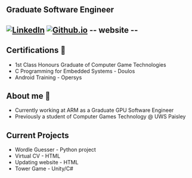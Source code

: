 <!--uncomment when header is made
[![Header](https://github.com/liamchampton/liamchampton/blob/master/github-profile-banner.jpg "Header")](https://techjam.dev/)
-->

## Graduate Software Engineer

[![LinkedIn](https://img.shields.io/badge/LinkedIn-Craig%20McCorrisken-blue)](https://www.linkedin.com/in/craig-mccorrisken)
[![Github.io](https://img.shields.io/badge/github-CraigMcC1997)](https://craigmccorrisken.github.io)
-- website --
---

## Certifications :scroll:
- 1st Class Honours Graduate of Computer Game Technologies
- C Programming for Embedded Systems - Doulos
- Android Training - Opersys

## About me :rocket:
- Currently working at ARM as a Graduate GPU Software Engineer
- Previously a student of Computer Games Technology @ UWS Paisley

## Current Projects
- Wordle Guesser - Python project
- Virtual CV - HTML
- Updating website - HTML
- Tower Game - Unity/C#
